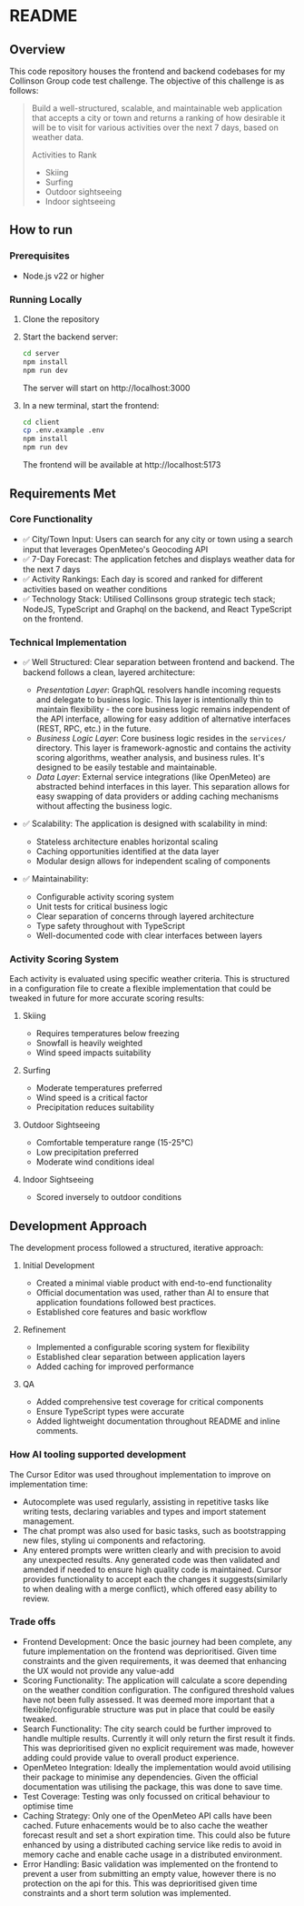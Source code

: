 # README

## Overview

This code repository houses the frontend and backend codebases for my Collinson Group code test challenge. The objective of this challenge is as follows:

> Build a well-structured, scalable, and maintainable web application that accepts a city or town and returns a ranking of how desirable it will be to visit for various activities over the next 7 days, based on weather data.
>
> Activities to Rank
>
> - Skiing
> - Surfing
> - Outdoor sightseeing
> - Indoor sightseeing

## How to run

### Prerequisites

- Node.js v22 or higher

### Running Locally

1. Clone the repository

2. Start the backend server:

   ```bash
   cd server
   npm install
   npm run dev
   ```

   The server will start on http://localhost:3000

3. In a new terminal, start the frontend:
   ```bash
   cd client
   cp .env.example .env
   npm install
   npm run dev
   ```
   The frontend will be available at http://localhost:5173

## Requirements Met

### Core Functionality

- ✅ City/Town Input: Users can search for any city or town using a search input that leverages OpenMeteo's Geocoding API
- ✅ 7-Day Forecast: The application fetches and displays weather data for the next 7 days
- ✅ Activity Rankings: Each day is scored and ranked for different activities based on weather conditions
- ✅ Technology Stack: Utilised Collinsons group strategic tech stack; NodeJS, TypeScript and Graphql on the backend, and React TypeScript on the frontend.

### Technical Implementation

- ✅ Well Structured: Clear separation between frontend and backend. The backend follows a clean, layered architecture:

  - _Presentation Layer_: GraphQL resolvers handle incoming requests and delegate to business logic. This layer is intentionally thin to maintain flexibility - the core business logic remains independent of the API interface, allowing for easy addition of alternative interfaces (REST, RPC, etc.) in the future.
  - _Business Logic Layer_: Core business logic resides in the `services/` directory. This layer is framework-agnostic and contains the activity scoring algorithms, weather analysis, and business rules. It's designed to be easily testable and maintainable.
  - _Data Layer_: External service integrations (like OpenMeteo) are abstracted behind interfaces in this layer. This separation allows for easy swapping of data providers or adding caching mechanisms without affecting the business logic.

- ✅ Scalability: The application is designed with scalability in mind:

  - Stateless architecture enables horizontal scaling
  - Caching opportunities identified at the data layer
  - Modular design allows for independent scaling of components

- ✅ Maintainability:

  - Configurable activity scoring system
  - Unit tests for critical business logic
  - Clear separation of concerns through layered architecture
  - Type safety throughout with TypeScript
  - Well-documented code with clear interfaces between layers

### Activity Scoring System

Each activity is evaluated using specific weather criteria. This is structured in a configuration file to create a flexible implementation that could be tweaked in future for more accurate scoring results:

1. Skiing

   - Requires temperatures below freezing
   - Snowfall is heavily weighted
   - Wind speed impacts suitability

2. Surfing

   - Moderate temperatures preferred
   - Wind speed is a critical factor
   - Precipitation reduces suitability

3. Outdoor Sightseeing

   - Comfortable temperature range (15-25°C)
   - Low precipitation preferred
   - Moderate wind conditions ideal

4. Indoor Sightseeing
   - Scored inversely to outdoor conditions

## Development Approach

The development process followed a structured, iterative approach:

1. Initial Development

   - Created a minimal viable product with end-to-end functionality
   - Official documentation was used, rather than AI to ensure that application foundations followed best practices.
   - Established core features and basic workflow

2. Refinement

   - Implemented a configurable scoring system for flexibility
   - Established clear separation between application layers
   - Added caching for improved performance

3. QA
   - Added comprehensive test coverage for critical components
   - Ensure TypeScript types were accurate
   - Added lightweight documentation throughout README and inline comments.

### How AI tooling supported development

The Cursor Editor was used throughout implementation to improve on implementation time:

- Autocomplete was used regularly, assisting in repetitive tasks like writing tests, declaring variables and types and import statement management.
- The chat prompt was also used for basic tasks, such as bootstrapping new files, styling ui components and refactoring.
- Any entered prompts were written clearly and with precision to avoid any unexpected results. Any generated code was then validated and amended if needed to ensure high quality code is maintained. Cursor provides functionality to accept each the changes it suggests(similarly to when dealing with a merge conflict), which offered easy ability to review.

### Trade offs

- Frontend Development: Once the basic journey had been complete, any future implementation on the frontend was deprioritised. Given time constraints and the given requirements, it was deemed that enhancing the UX would not provide any value-add
- Scoring Functionality: The application will calculate a score depending on the weather condition configuration. The configured threshold values have not been fully assessed. It was deemed more important that a flexible/configurable structure was put in place that could be easily tweaked.
- Search Functionality: The city search could be further improved to handle multiple results. Currently it will only return the first result it finds. This was deprioritised given no explicit requirement was made, however adding could provide value to overall product experience.
- OpenMeteo Integration: Ideally the implementation would avoid utilising their package to minimise any dependencies. Given the official documentation was utilising the package, this was done to save time.
- Test Coverage: Testing was only focussed on critical behaviour to optimise time
- Caching Strategy: Only one of the OpenMeteo API calls have been cached. Future enhacements would be to also cache the weather forecast result and set a short expiration time. This could also be future enhanced by using a distributed caching service like redis to avoid in memory cache and enable cache usage in a distributed environment.
- Error Handling: Basic validation was implemented on the frontend to prevent a user from submitting an empty value, however there is no protection on the api for this. This was deprioritised given time constraints and a short term solution was implemented.
